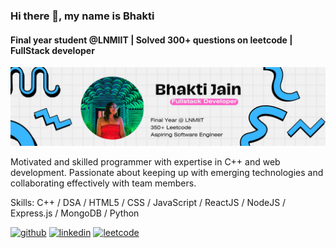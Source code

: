 ### Hi there 👋, my name is Bhakti
#### Final year student @LNMIIT | Solved 300+ questions on leetcode | FullStack developer
![Final year student @LNMIIT | Solved 300+ questions on leetcode | FullStack developer](https://github.com/Bhakti342/Bhakti342/blob/main/Banner_Photo.png)

Motivated and skilled programmer with expertise in C++ and web development. Passionate about keeping up with emerging technologies and collaborating effectively with team members.

Skills: C++ / DSA / HTML5 / CSS / JavaScript / ReactJS / NodeJS / Express.js / MongoDB / Python



[<img src='https://cdn.jsdelivr.net/npm/simple-icons@3.0.1/icons/github.svg' alt='github' height='40'>](https://github.com/https://github.com/Bhakti342)  [<img src='https://cdn.jsdelivr.net/npm/simple-icons@3.0.1/icons/linkedin.svg' alt='linkedin' height='40'>](https://www.linkedin.com/in/https://www.linkedin.com/in/bhakti342//)  [<img src='https://cdn.jsdelivr.net/npm/simple-icons@3.0.1/icons/leetcode.svg' alt='leetcode' height='40'>](https://leetcode.com/u/bhaktijain342/)  

